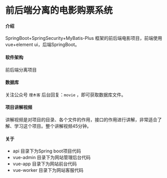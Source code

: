 # 前后端分离的电影购票系统

#### 介绍
SpringBoot+SpringSecurity+MyBatis-Plus 框架的前后端电影项目，前端使用vue+element ui，后端SpringBoot。

#### 软件架构
前后端分离项目

####  数据库

关注公众号	`理木客` 后台回复：`movie` ，即可获取数据库文件。

#### 项目讲解视频

讲解视频是对项目的目录、各个文件的作用，接口的作用进行讲解，非常适合了解、学习这个项目。整个讲解视频45分钟。




#### 关于

- api 目录下为Spring boot项目代码
- vue-admin 目录下为网站管理后台代码
- vue-app 目录下为网站前台代码
- vue-worker 目录下为网站客服代码

